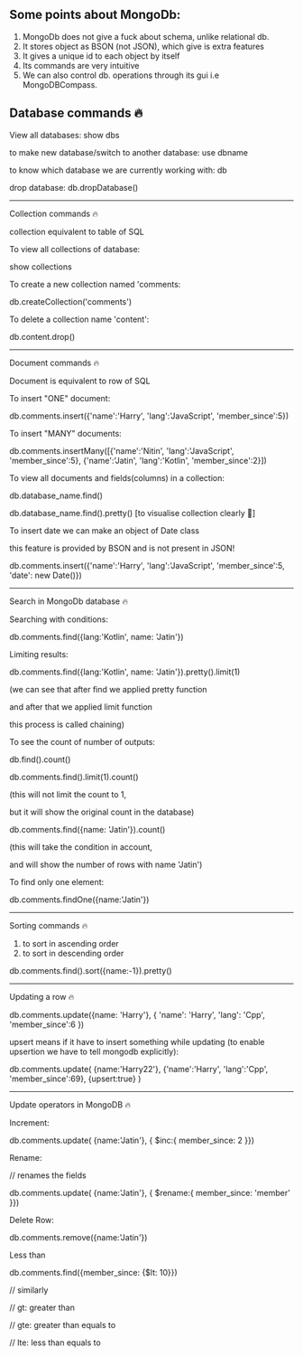 
## Some points about MongoDb:

1. MongoDb does not give a fuck about schema, unlike relational db.
2. It stores object as BSON (not JSON), which give is extra features
3. It gives a unique id to each object by itself
4. Its commands are very intuitive
5. We can also control db. operations through its gui i.e MongoDBCompass.


## Database commands 🔥

View all databases:
show dbs

to make new database/switch to another database:
use dbname

to know which database we are currently working with:
db

drop database:
db.dropDatabase()

-------

Collection commands 🔥

collection equivalent to table of SQL

To view all collections of database:

show collections

To create a new collection named 'comments:

db.createCollection('comments')

To delete a collection name 'content':

db.content.drop()

-------

Document commands 🔥

Document is equivalent to row of SQL

To insert "ONE" document:

db.comments.insert({'name':'Harry', 'lang':'JavaScript', 'member_since':5})

To insert "MANY" documents:

db.comments.insertMany([{'name':'Nitin', 'lang':'JavaScript', 'member_since':5}, {'name':'Jatin', 'lang':'Kotlin', 'member_since':2}])

To view all documents and fields(columns) in a collection:

db.database_name.find() 

db.database_name.find().pretty() [to visualise collection clearly 🙂] 

To insert date we can make an object of Date class

this feature is provided by BSON and is not present in JSON!

db.comments.insert({'name':'Harry', 'lang':'JavaScript', 'member_since':5, 'date': new Date()})

-------

Search in MongoDb database 🔥

Searching with conditions:

db.comments.find({lang:'Kotlin', name: 'Jatin'})

Limiting results:

db.comments.find({lang:'Kotlin', name: 'Jatin'}).pretty().limit(1)

(we can see that after find we applied pretty function 

and after that we applied limit function

this process is called chaining)

To see the count of number of outputs:

db.find().count()

db.comments.find().limit(1).count()

(this will not limit the count to 1,

but it will show the original count in the database)

db.comments.find({name: 'Jatin'}).count()

(this will take the condition in account,

and will show the number of rows with name 'Jatin')

To find only one element:

db.comments.findOne({name:'Jatin'})

-------

Sorting commands 🔥

1. to sort in ascending order
2. to sort in descending order


db.comments.find().sort({name:-1}).pretty()

-------

Updating a row 🔥

db.comments.update({name: 'Harry'}, {
    'name': 'Harry',
    'lang': 'Cpp',
    'member_since':6
})

upsert means if it have to insert something while updating
(to enable upsertion we have to tell mongodb explicitly):

db.comments.update(
    {name:'Harry22'},
    {'name':'Harry', 'lang':'Cpp', 'member_since':69}, 
    {upsert:true}
    )

-------

Update operators in MongoDB 🔥

Increment:

db.comments.update(
    {name:'Jatin'},
    {
        $inc:{
        member_since: 2
    }})


Rename:

// renames the fields

db.comments.update(
    {name:'Jatin'},
    {
        $rename:{
        member_since: 'member'
    }})

Delete Row:

db.comments.remove({name:'Jatin'})

Less than

db.comments.find({member_since: {$lt: 10}})

// similarly

// gt: greater than

// gte: greater than equals to

// lte: less than equals to

